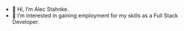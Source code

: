 - 👋 Hi, I’m Alec Stahnke.
- 👀 I’m interested in gaining employment for my skills as a Full Stack Developer.

<!---
MojoThundercat/MojoThundercat is a ✨ special ✨ repository because its `README.md` (this file) appears on your GitHub profile.
You can click the Preview link to take a look at your changes.
--->
